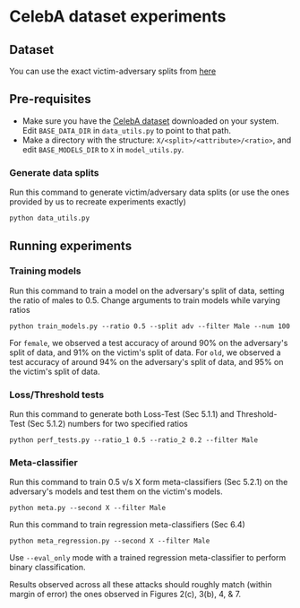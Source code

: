 # CelebA dataset experiments

## Dataset

You can use the exact victim-adversary splits from [here](https://github.com/iamgroot42/FormEstDistRisks/blob/main/celeba/data/celeba_splits.zip)

## Pre-requisites

- Make sure you have the [CelebA dataset](https://mmlab.ie.cuhk.edu.hk/projects/CelebA.html) downloaded on your system. Edit `BASE_DATA_DIR` in `data_utils.py` to point to that path.
- Make a directory with the structure: `X/<split>/<attribute>/<ratio>`, and edit `BASE_MODELS_DIR` to `X` in `model_utils.py`.

### Generate data splits

Run this command to generate victim/adversary data splits (or use the ones provided by us to recreate experiments exactly)

`python data_utils.py`

## Running experiments

### Training models

Run this command to train a model on the adversary's split of data, setting the ratio of males to 0.5. Change arguments to train models while varying ratios

`python train_models.py --ratio 0.5 --split adv --filter Male --num 100`

For `female`, we observed a test accuracy of around 90% on the adversary's split of data, and 91% on the victim's split of data.
For `old`, we observed a test accuracy of around 94% on the adversary's split of data, and 95% on the victim's split of data.

### Loss/Threshold tests

Run this command to generate both Loss-Test (Sec 5.1.1) and Threshold-Test (Sec 5.1.2) numbers for two specified ratios

`python perf_tests.py --ratio_1 0.5 --ratio_2 0.2 --filter Male`

### Meta-classifier

Run this command to train 0.5 v/s X form meta-classifiers (Sec 5.2.1) on the adversary's models and test them on the victim's models.

`python meta.py --second X --filter Male`

Run this command to train regression meta-classifiers (Sec 6.4)

`python meta_regression.py --second X --filter Male`

Use `--eval_only` mode with a trained regression meta-classifier to perform binary classification.

Results observed across all these attacks should roughly match (within margin of error) the ones observed in Figures 2(c), 3(b), 4, & 7.

